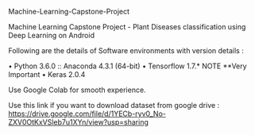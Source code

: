 Machine-Learning-Capstone-Project

Machine Learning Capstone Project - Plant Diseases classification using Deep Learning on Android


Following are the details of Software environments with version details :

• Python 3.6.0 :: Anaconda 4.3.1 (64-bit)
• Tensorflow 1.7.*  NOTE **Very Important
• Keras 2.0.4

Use Google Colab for smooth experience.

Use this link if you want to download dataset from google drive :
https://drive.google.com/file/d/1YECb-ryv0_No-ZXV0OtKxVSleb7u1XYn/view?usp=sharing

